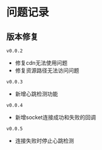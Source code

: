 # 问题记录

## 版本修复

`v0.0.2`
- 修复cdn无法使用问题
- 修复资源路径无法访问问题

`v0.0.3`
- 新增心跳检测功能

`v0.0.4`
- 新增socket连接成功和失败的回调

`v0.0.5`
- 连接失败时停止心跳检测

